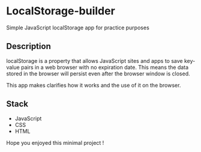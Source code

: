 # LocalStorage-builder
 Simple JavaScript localStorage app for practice purposes

## Description

localStorage is a property that allows JavaScript sites and apps to save key-value pairs in a web browser with no expiration date. This means the data stored in the browser will persist even after the browser window is closed.

This app makes clarifies how it works and the use of it on the browser.

## Stack 
 - JavaScript
 - CSS
 - HTML

Hope you enjoyed this minimal project ! 
